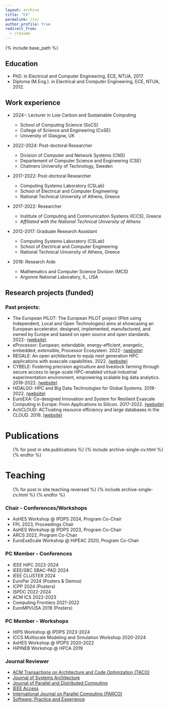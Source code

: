 ```yaml
---
layout: archive
title: "CV"
permalink: /cv/
author_profile: true
redirect_from:
  - /resume
---
```


{% include base_path %}

Education
-----
* PhD. in Electrical and Computer Engineering, ECE, NTUA, 2017.
* Diploma (M.Eng.). in Electrical and Computer Engineering, ECE, NTUA, 2012.

Work experience
-----
* 2024-: Lecturer in Low Carbon and Sustainable Computing
  * School of Computing Science (SoCS)
  * College of Science and Engineering (CoSE)
  * University of Glasgow, UK

* 2022-2024: Post-doctoral Researcher
  * Division of Computer and Network Systems (CNS)
  * Departement of Computer Science and Engineering (CSE)
  * Chalmers University of Technology, Sweden

* 2017-2022: Post-doctoral Researcher
  * Computing Systems Laboratory (CSLab) 
  * School of Electrical and Computer Engineering
  * National Technical University of Athens, Greece

* 2017-2022: Researcher
  * Institute of Computing and Communication Systems (ICCS), Greece
  * *Affiliated with the National Technical University of Athens*

* 2012-2017: Graduate Research Assistant
  * Computing Systems Laboratory (CSLab)
  * School of Electrical and Computer Engineering
  * National Technical University of Athens, Greece

* 2016: Research Aide
   * Mathematics and Computer Science Division (MCS)
   * Argonne National Laboratory, IL, USA
   
Research projects (funded)
-----
### Past projects:
* The European PILOT: The European PILOT project (Pilot using Independent, Local and Open Technologies) aims at showcasing an European accelerator, designed, implemented, manufactured, and owned by Europe and based on open source and open standards. 2022- [(website)](https://eupilot.eu/)
* eProcessor: European, extendable, energy-efficient, energetic, embedded, extensible, Processor Ecosystem. 2022- [(website)](https://eprocessor.eu/)
* REGALE: An open architecture to equip next generation HPC applications with exascale capabilities. 2022. [(website)](https://regale-project.eu/)
* CYBELE: Fostering precision agriculture and livestock farming through secure access to large-scale HPC-enabled virtual industrial experimentation environment, empowering scalable big data analytics. 2019-2022. [(website)](https://cybele-project.eu/)
* HiDALGO: HPC and Big Data Technologies for Global Systems. 2018-2022. [(website)](https://hidalgo-project.eu/)
* EuroEXA: Co-designed Innovation and System for Resilient Exascale Computing in Europe: From Applications to Silicon. 2017-2022. [(website)](https://euroexa.eu/)
* ActiCLOUD: ACTivating resource efficiency and large databases in the CLOUD. 2019. [(website)](https://acticloud.eu/)


Publications
======
  <ul>{% for post in site.publications %}
    {% include archive-single-cv.html %}
  {% endfor %}</ul>
  
  
Teaching
======
  <ul>{% for post in site.teaching reversed %}
    {% include archive-single-cv.html %}
  {% endfor %}</ul>
  

### Chair - Conferences/Workshops
* AsHES Workshop @ IPDPS 2024, Program Co-Chair
* FPL 2023, Proceedings Chair
* AsHES Workshop @ IPDPS 2023, Program Co-Chair
* ARCS 2022, Program Co-Chair
* EuroExaScale Workshop @ HiPEAC 2020, Program Co-Chair

### PC Member - Conferences
* IEEE HiPC 2023-2024
* IEEE/SBC SBAC-PAD 2024
* IEEE CLUSTER 2024
* EuroPar 2024 (Posters & Demos)
* ICPP 2024 (Posters)
* ISPDC 2022-2024
* ACM ICS 2022-2023
* Computing Frontiers 2021-2022
* EuroMPI/USA 2018 (Posters)

### PC Member - Workshops
* HIPS Workshop @ IPDPS 2023-2024
* ICCS Multiscale Modeling and Simulation Workshop 2020-2024
* AsHES Workshop @ IPDPS 2020-2022
* HiPINEB Workshop @ HPCA 2019

### Journal Reviewer
* [ACM Transactions on Architecture and Code Optimization (TACO)](https://dl.acm.org/journal/taco)
* [Journal of Systems Architecture](https://www.sciencedirect.com/journal/journal-of-systems-architecture)
* [Journal of Parallel and Distributed Computing](https://www.sciencedirect.com/journal/journal-of-parallel-and-distributed-computing)
* [IEEE Access](https://ieeeaccess.ieee.org/)
* [International Journal on Parallel Computing (PARCO)](https://www.sciencedirect.com/journal/parallel-computing)
* [Software: Practice and Experience](https://onlinelibrary.wiley.com/journal/1097024x)

